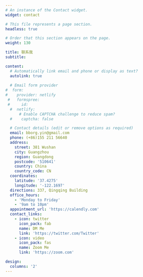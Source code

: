 ```yaml
---
# An instance of the Contact widget.
widget: contact

# This file represents a page section.
headless: true

# Order that this section appears on the page.
weight: 130

title: 联系我
subtitle:

content:
  # Automatically link email and phone or display as text?
  autolink: true
  
  # Email form provider
#  form:
#    provider: netlify
 #   formspree:
 #     id:
  #  netlify:
      # Enable CAPTCHA challenge to reduce spam?
  #    captcha: false

  # Contact details (edit or remove options as required)
  email: bborg.yin@gmail.com
  phone: (+86)155 211 56640
  address:
    street: 381 Wushan
    city: Guangzhou
    region: Guangdong
    postcode: '510641'
    country: China
    country_code: CN
  coordinates:
    latitude: '37.4275'
    longitude: '-122.1697'
  directions: 337, Qingqing Building
  office_hours:
    - 'Monday to Friday'
    - '9am to 10pm'
  appointment_url: 'https://calendly.com'
  contact_links:
    - icon: twitter
      icon_pack: fab
      name: DM Me
      link: 'https://twitter.com/Twitter'
    - icon: video
      icon_pack: fas
      name: Zoom Me
      link: 'https://zoom.com'

design:
  columns: '2'
---
```

